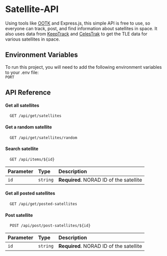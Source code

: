 
# Satellite-API
Using tools like [OOTK](https://github.com/thkruz/ootk-core) and Express.js, this simple API is free to use, so everyone can track, post, and find information about satellites in space. It also uses data from [KeepTrack](https://keeptrack.space) and [CelesTrak](https://celestrak.org/) to get the TLE data for various satellites in space.

## Environment Variables

To run this project, you will need to add the following environment variables to your .env file: <br>
`PORT`

## API Reference

#### Get all satellites
```http
  GET /api/get/satellites
```

#### Get a random satellite
```http
  GET /api/get/satellites/random
```

#### Search satellite
```http
  GET /api/items/${id}
```
| Parameter | Type     | Description                       |
| :-------- | :------- | :-------------------------------- |
| `id`      | `string` | **Required**. NORAD ID of the satellite |

#### Get all posted satellites
```http
  GET /api/get/posted-satellites
```

#### Post satellite
```http
  POST /api/post/post-satellites/${id}
```

| Parameter | Type     | Description                       |
| :-------- | :------- | :-------------------------------- |
| `id`      | `string` | **Required**. NORAD ID of the satellite |
